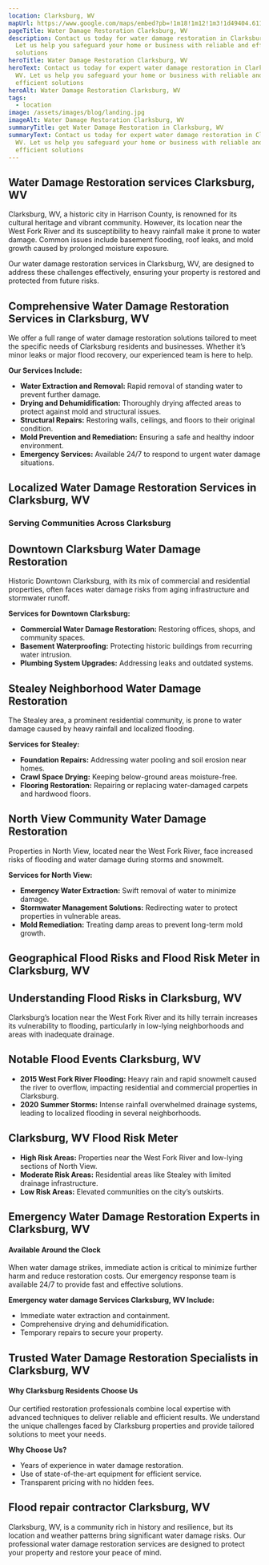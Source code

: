 ```yaml
---
location: Clarksburg, WV
mapUrl: https://www.google.com/maps/embed?pb=!1m18!1m12!1m3!1d49404.61181896553!2d-80.36414737896325!3d39.29305270985762!2m3!1f0!2f0!3f0!3m2!1i1024!2i768!4f13.1!3m3!1m2!1s0x884a67cb09eb7e77%3A0x5de91ece70cc47e0!2sClarksburg%2C%20WV!5e0!3m2!1sen!2sus!4v1735841407983!5m2!1sen!2sus
pageTitle: Water Damage Restoration Clarksburg, WV
description: Contact us today for water damage restoration in Clarksburg, WV.
  Let us help you safeguard your home or business with reliable and efficient
  solutions
heroTitle: Water Damage Restoration Clarksburg, WV
heroText: Contact us today for expert water damage restoration in Clarksburg,
  WV. Let us help you safeguard your home or business with reliable and
  efficient solutions
heroAlt: Water Damage Restoration Clarksburg, WV
tags:
  - location
image: /assets/images/blog/landing.jpg
imageAlt: Water Damage Restoration Clarksburg, WV
summaryTitle: get Water Damage Restoration in Clarksburg, WV
summaryText: Contact us today for expert water damage restoration in Clarksburg,
  WV. Let us help you safeguard your home or business with reliable and
  efficient solutions
---
```

## Water Damage Restoration services Clarksburg, WV

Clarksburg, WV, a historic city in Harrison County, is renowned for its cultural heritage and vibrant community. However, its location near the West Fork River and its susceptibility to heavy rainfall make it prone to water damage. Common issues include basement flooding, roof leaks, and mold growth caused by prolonged moisture exposure.

Our water damage restoration services in Clarksburg, WV, are designed to address these challenges effectively, ensuring your property is restored and protected from future risks.

## Comprehensive Water Damage Restoration Services in Clarksburg, WV

We offer a full range of water damage restoration solutions tailored to meet the specific needs of Clarksburg residents and businesses. Whether it’s minor leaks or major flood recovery, our experienced team is here to help.

**Our Services Include:**

* **Water Extraction and Removal:** Rapid removal of standing water to prevent further damage.
* **Drying and Dehumidification:** Thoroughly drying affected areas to protect against mold and structural issues.
* **Structural Repairs:** Restoring walls, ceilings, and floors to their original condition.
* **Mold Prevention and Remediation:** Ensuring a safe and healthy indoor environment.
* **Emergency Services:** Available 24/7 to respond to urgent water damage situations.

## Localized Water Damage Restoration Services in Clarksburg, WV

### Serving Communities Across Clarksburg

## Downtown Clarksburg Water Damage Restoration

Historic Downtown Clarksburg, with its mix of commercial and residential properties, often faces water damage risks from aging infrastructure and stormwater runoff.

**Services for Downtown Clarksburg:**

* **Commercial Water Damage Restoration:** Restoring offices, shops, and community spaces.
* **Basement Waterproofing:** Protecting historic buildings from recurring water intrusion.
* **Plumbing System Upgrades:** Addressing leaks and outdated systems.

## Stealey Neighborhood Water Damage Restoration

The Stealey area, a prominent residential community, is prone to water damage caused by heavy rainfall and localized flooding.

**Services for Stealey:**

* **Foundation Repairs:** Addressing water pooling and soil erosion near homes.
* **Crawl Space Drying:** Keeping below-ground areas moisture-free.
* **Flooring Restoration:** Repairing or replacing water-damaged carpets and hardwood floors.

## North View Community Water Damage Restoration

Properties in North View, located near the West Fork River, face increased risks of flooding and water damage during storms and snowmelt.

**Services for North View:**

* **Emergency Water Extraction:** Swift removal of water to minimize damage.
* **Stormwater Management Solutions:** Redirecting water to protect properties in vulnerable areas.
* **Mold Remediation:** Treating damp areas to prevent long-term mold growth.

## Geographical Flood Risks and Flood Risk Meter in Clarksburg, WV

## Understanding Flood Risks in Clarksburg, WV

Clarksburg’s location near the West Fork River and its hilly terrain increases its vulnerability to flooding, particularly in low-lying neighborhoods and areas with inadequate drainage.

## Notable Flood Events Clarksburg, WV

* **2015 West Fork River Flooding:** Heavy rain and rapid snowmelt caused the river to overflow, impacting residential and commercial properties in Clarksburg.
* **2020 Summer Storms:** Intense rainfall overwhelmed drainage systems, leading to localized flooding in several neighborhoods.

## Clarksburg, WV Flood Risk Meter

* **High Risk Areas:** Properties near the West Fork River and low-lying sections of North View.
* **Moderate Risk Areas:** Residential areas like Stealey with limited drainage infrastructure.
* **Low Risk Areas:** Elevated communities on the city’s outskirts.

## Emergency Water Damage Restoration Experts in Clarksburg, WV

#### Available Around the Clock

When water damage strikes, immediate action is critical to minimize further harm and reduce restoration costs. Our emergency response team is available 24/7 to provide fast and effective solutions.

**Emergency water damage Services Clarksburg, WV Include:**

* Immediate water extraction and containment.
* Comprehensive drying and dehumidification.
* Temporary repairs to secure your property.

## Trusted Water Damage Restoration Specialists in Clarksburg, WV

#### Why Clarksburg Residents Choose Us

Our certified restoration professionals combine local expertise with advanced techniques to deliver reliable and efficient results. We understand the unique challenges faced by Clarksburg properties and provide tailored solutions to meet your needs.

**Why Choose Us?**

* Years of experience in water damage restoration.
* Use of state-of-the-art equipment for efficient service.
* Transparent pricing with no hidden fees.

## Flood repair contractor Clarksburg, WV

Clarksburg, WV, is a community rich in history and resilience, but its location and weather patterns bring significant water damage risks. Our professional water damage restoration services are designed to protect your property and restore your peace of mind.
